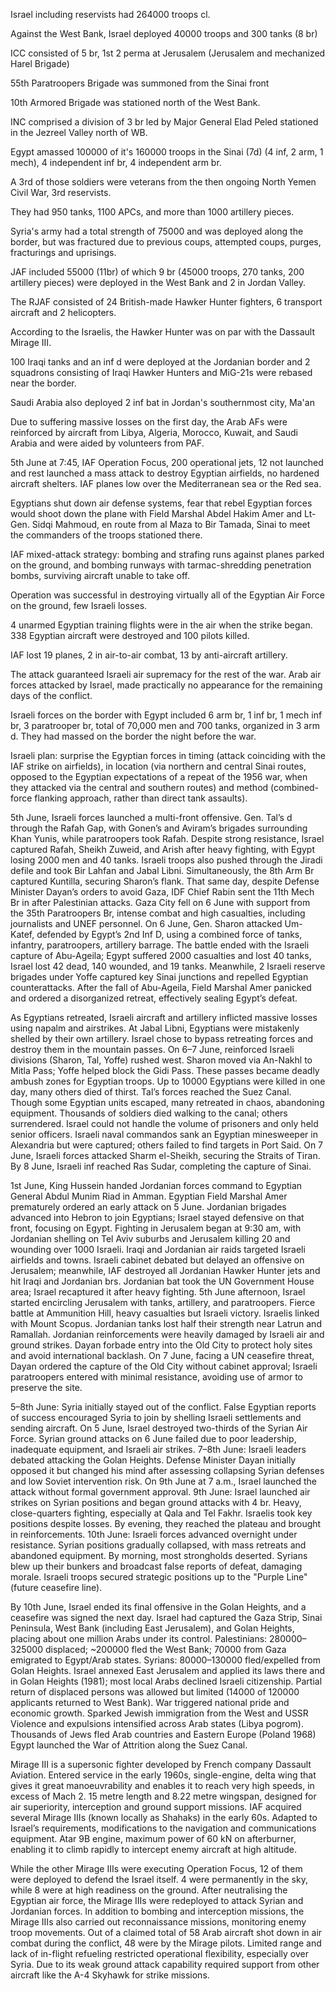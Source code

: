 Israel including reservists had 264000 troops cl.

Against the West Bank, Israel deployed 40000 troops and 300 tanks (8 br)

ICC consisted of 5 br, 1st 2 perma at Jerusalem (Jerusalem and mechanized Harel Brigade)

55th Paratroopers Brigade was summoned from the Sinai front

10th Armored Brigade was stationed north of the West Bank.

INC comprised a division of 3 br led by Major General Elad Peled stationed in the Jezreel Valley north of WB.





Egypt amassed 100000 of it's 160000 troops in the Sinai (7d) (4 inf, 2 arm, 1 mech), 4 independent inf br, 4 independent arm br.

A 3rd of those soldiers were veterans from the then ongoing North Yemen Civil War, 3rd reservists.

They had 950 tanks, 1100 APCs, and more than 1000 artillery pieces.

Syria's army had a total strength of 75000 and was deployed along the border, but was fractured due to previous coups, attempted coups, purges, fracturings and uprisings.

JAF included 55000 (11br) of which 9 br (45000 troops, 270 tanks, 200 artillery pieces) were deployed in the West Bank and 2 in Jordan Valley.

The RJAF consisted of 24 British-made Hawker Hunter fighters, 6 transport aircraft and 2 helicopters.

According to the Israelis, the Hawker Hunter was on par with the Dassault Mirage III.

100 Iraqi tanks and an inf d were deployed at the Jordanian border and 2 squadrons consisting of Iraqi Hawker Hunters and MiG-21s were rebased near the border.

Saudi Arabia also deployed 2 inf bat in Jordan's southernmost city, Ma'an

Due to suffering massive losses on the first day, the Arab AFs were reinforced by aircraft from Libya, Algeria, Morocco, Kuwait, and Saudi Arabia and were aided by volunteers from PAF.





5th June at 7:45, IAF Operation Focus, 200 operational jets, 12 not launched and rest launched a mass attack to destroy Egyptian airfields, no hardened aircraft shelters.
IAF planes low over the Mediterranean sea or the Red sea.

Egyptians shut down air defense systems, fear that rebel Egyptian forces would shoot down the plane with Field Marshal Abdel Hakim Amer and Lt-Gen. Sidqi Mahmoud, en route from al Maza to Bir Tamada, Sinai to meet the commanders of the troops stationed there.

IAF mixed-attack strategy: bombing and strafing runs against planes parked on the ground, and bombing runways with tarmac-shredding penetration bombs, surviving aircraft unable to take off.

Operation was successful in destroying virtually all of the Egyptian Air Force on the ground, few Israeli losses. 

4 unarmed Egyptian training flights were in the air when the strike began. 338 Egyptian aircraft were destroyed and 100 pilots killed.

IAF lost 19 planes, 2 in air-to-air combat, 13 by anti-aircraft artillery.

The attack guaranteed Israeli air supremacy for the rest of the war. Arab air forces attacked by Israel, made practically no appearance for the remaining days of the conflict.




Israeli forces on the border with Egypt included 6 arm br, 1 inf br, 1 mech inf br, 3 paratrooper br, total of 70,000 men and 700 tanks, organized in 3 arm d. They had massed on the border the night before the war.

Israeli plan: 
	surprise the Egyptian forces in timing (attack coinciding with the IAF strike on airfields), 
	in location (via northern and central Sinai routes, opposed to the Egyptian expectations of a repeat of the 1956 war, when they attacked via the central and southern routes) 
	and method (combined-force flanking approach, rather than direct tank assaults).




5th June, Israeli forces launched a multi-front offensive. 
Gen. Tal’s d through the Rafah Gap, with Gonen’s and Aviram’s brigades surrounding Khan Yunis, while paratroopers took Rafah.
Despite strong resistance, Israel captured Rafah, Sheikh Zuweid, and Arish after heavy fighting, with Egypt losing 2000 men and 40 tanks. 
Israeli troops also pushed through the Jiradi defile and took Bir Lahfan and Jabal Libni. 
Simultaneously, the 8th Arm Br captured Kuntilla, securing Sharon’s flank.
That same day, despite Defense Minister Dayan’s orders to avoid Gaza, IDF Chief Rabin sent the 11th Mech Br in after Palestinian attacks. 
Gaza City fell on 6 June with support from the 35th Paratroopers Br, intense combat and high casualties, including journalists and UNEF personnel.
On 6 June, Gen. Sharon attacked Um-Katef, defended by Egypt’s 2nd Inf D, using a combined force of tanks, infantry, paratroopers, artillery barrage. 
The battle ended with the Israeli capture of Abu-Ageila; Egypt suffered 2000 casualties and lost 40 tanks, Israel lost 42 dead, 140 wounded, and 19 tanks. 
Meanwhile, 2 Israeli reserve brigades under Yoffe captured key Sinai junctions and repelled Egyptian counterattacks. 
After the fall of Abu-Ageila, Field Marshal Amer panicked and ordered a disorganized retreat, effectively sealing Egypt’s defeat.




As Egyptians retreated, Israeli aircraft and artillery inflicted massive losses using napalm and airstrikes. 
At Jabal Libni, Egyptians were mistakenly shelled by their own artillery.
Israel chose to bypass retreating forces and destroy them in the mountain passes.
On 6–7 June, reinforced Israeli divisions (Sharon, Tal, Yoffe) rushed west. 
Sharon moved via An-Nakhl to Mitla Pass; Yoffe helped block the Gidi Pass. 
These passes became deadly ambush zones for Egyptian troops. 
Up to 10000 Egyptians were killed in one day, many others died of thirst. 
Tal’s forces reached the Suez Canal.
Though some Egyptian units escaped, many retreated in chaos, abandoning equipment. 
Thousands of soldiers died walking to the canal; others surrendered. 
Israel could not handle the volume of prisoners and only held senior officers.
Israeli naval commandos sank an Egyptian minesweeper in Alexandria but were captured; others failed to find targets in Port Said.
On 7 June, Israeli forces attacked Sharm el-Sheikh, securing the Straits of Tiran. 
By 8 June, Israeli inf reached Ras Sudar, completing the capture of Sinai.




1st June, King Hussein handed Jordanian forces command to Egyptian General Abdul Munim Riad in Amman. 
Egyptian Field Marshal Amer prematurely ordered an early attack on 5 June.
Jordanian brigades advanced into Hebron to join Egyptians; 
Israel stayed defensive on that front, focusing on Egypt.
Fighting in Jerusalem began at 9:30 am, with Jordanian shelling on Tel Aviv suburbs and Jerusalem killing 20 and wounding over 1000 Israeli.
Iraqi and Jordanian air raids targeted Israeli airfields and towns.
Israeli cabinet debated but delayed an offensive on Jerusalem; meanwhile, IAF destroyed all Jordanian Hawker Hunter jets and hit Iraqi and Jordanian brs.
Jordanian bat took the UN Government House area; Israel recaptured it after heavy fighting.
5th June afternoon, Israel started encircling Jerusalem with tanks, artillery, and paratroopers.
Fierce battle at Ammunition Hill, heavy casualties but Israeli victory.
Israelis linked with Mount Scopus.
Jordanian tanks lost half their strength near Latrun and Ramallah.
Jordanian reinforcements were heavily damaged by Israeli air and ground strikes.
Dayan forbade entry into the Old City to protect holy sites and avoid international backlash.
On 7 June, facing a UN ceasefire threat, Dayan ordered the capture of the Old City without cabinet approval; Israeli paratroopers entered with minimal resistance, avoiding use of armor to preserve the site.





5–8th June: Syria initially stayed out of the conflict. False Egyptian reports of success encouraged Syria to join by shelling Israeli settlements and sending aircraft. 
On 5 June, Israel destroyed two-thirds of the Syrian Air Force. 
Syrian ground attacks on 6 June failed due to poor leadership, inadequate equipment, and Israeli air strikes.
7–8th June: Israeli leaders debated attacking the Golan Heights. 
Defense Minister Dayan initially opposed it but changed his mind after assessing collapsing Syrian defenses and low Soviet intervention risk. 
On 9th June at 7 a.m., Israel launched the attack without formal government approval.
9th June: Israel launched air strikes on Syrian positions and began ground attacks with 4 br. 
Heavy, close-quarters fighting, especially at Qala and Tel Fakhr. 
Israelis took key positions despite losses. 
By evening, they reached the plateau and brought in reinforcements.
10th June: Israeli forces advanced overnight under resistance. 
Syrian positions gradually collapsed, with mass retreats and abandoned equipment. 
By morning, most strongholds deserted. 
Syrians blew up their bunkers and broadcast false reports of defeat, damaging morale. 
Israeli troops secured strategic positions up to the "Purple Line" (future ceasefire line).






By 10th June, Israel ended its final offensive in the Golan Heights, and a ceasefire was signed the next day. Israel had captured the Gaza Strip, Sinai Peninsula, West Bank (including East Jerusalem), and Golan Heights, placing about one million Arabs under its control.
Palestinians: 280000–325000 displaced; ~200000 fled the West Bank; 70000 from Gaza emigrated to Egypt/Arab states.
Syrians: 80000–130000 fled/expelled from Golan Heights.
Israel annexed East Jerusalem and applied its laws there and in Golan Heights (1981); most local Arabs declined Israeli citizenship.
Partial return of displaced persons was allowed but limited (14000 of 120000 applicants returned to West Bank).
War triggered national pride and economic growth.
Sparked Jewish immigration from the West and USSR
Violence and expulsions intensified across Arab states (Libya pogrom).
Thousands of Jews fled Arab countries and Eastern Europe (Poland 1968)
Egypt launched the War of Attrition along the Suez Canal.




Mirage III is a supersonic fighter developed by French company Dassault Aviation. 
Entered service in the early 1960s, single-engine, delta wing that gives it great manoeuvrability and enables it to reach very high speeds, in excess of Mach 2. 
15 metre length and 8.22 metre wingspan, designed for air superiority, interception and ground support missions.
IAF acquired several Mirage IIIs (known locally as Shahaks) in the early 60s. 
Adapted to Israel’s requirements, modifications to the navigation and communications equipment. 
Atar 9B engine, maximum power of 60 kN on afterburner, enabling it to climb rapidly to intercept enemy aircraft at high altitude.



While the other Mirage IIIs were executing Operation Focus, 12 of them were deployed to defend the Israel itself.
4 were permanently in the sky, while 8 were at high readiness on the ground.
After neutralising the Egyptian air force, the Mirage IIIs were redeployed to attack Syrian and Jordanian forces.
In addition to bombing and interception missions, the Mirage IIIs also carried out reconnaissance missions, monitoring enemy troop movements. 
Out of a claimed total of 58 Arab aircraft shot down in air combat during the conflict, 48 were by the Mirage pilots.
Limited range and lack of in-flight refueling restricted operational flexibility, especially over Syria. 
Due to its weak ground attack capability required support from other aircraft like the A-4 Skyhawk for strike missions.